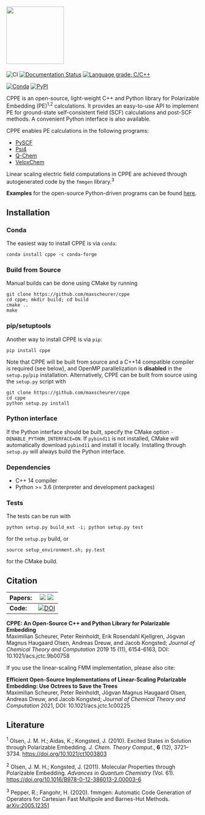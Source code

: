 <!-- # CPPE -->
# <img src="https://gist.githubusercontent.com/maxscheurer/43b3dd040ea09ab06546bc6c2c771f56/raw/ced0c420e4840faf203dbca4d719f90cd66ca3fb/cppe_logo.png" height=150>


![CI](https://github.com/maxscheurer/cppe/workflows/CI/badge.svg)
[![Documentation Status](https://readthedocs.org/projects/cppe/badge/?version=latest)](https://cppe.readthedocs.io/en/latest/?badge=latest)
[![Language grade: C/C++](https://img.shields.io/lgtm/grade/cpp/g/maxscheurer/cppe.svg?logo=lgtm&logoWidth=18)](https://lgtm.com/projects/g/maxscheurer/cppe/context:cpp)

[![Conda](https://img.shields.io/conda/v/conda-forge/cppe)](https://anaconda.org/conda-forge/cppe)
[![PyPI](https://img.shields.io/pypi/v/cppe)](https://pypi.org/project/cppe/)


CPPE is an open-source, light-weight C++ and Python library for Polarizable Embedding (PE)<sup>1,2</sup>
calculations.
It provides an easy-to-use API to implement PE for ground-state self-consistent field (SCF)
calculations and post-SCF methods. A convenient Python interface is also available.

CPPE enables PE calculations in the following programs:
- [PySCF](https://github.com/pyscf/pyscf)
- [Psi4](https://github.com/psi4/psi4)
- [Q-Chem](https://www.q-chem.com)
- [VeloxChem](https://veloxchem.org)

Linear scaling electric field computations in CPPE are achieved through autogenerated code
by the `fmmgen` library.<sup>3</sup>

__Examples__ for the open-source Python-driven programs can be found [here](https://github.com/maxscheurer/cppe_examples).

## Installation
### Conda
The easiest way to install CPPE is via `conda`:
```
conda install cppe -c conda-forge
```

### Build from Source
Manual builds can be done using CMake by running
```
git clone https://github.com/maxscheurer/cppe
cd cppe; mkdir build; cd build
cmake ..
make
```

### pip/setuptools
Another way to install CPPE is via `pip`:
```
pip install cppe
```
Note that CPPE will be built from source and a C++14 compatible compiler is required (see below), and OpenMP parallelization is **disabled** in the `setup.py`/`pip` installation.
Alternatively, CPPE can be built from source using the `setup.py` script with
```
git clone https://github.com/maxscheurer/cppe
cd cppe
python setup.py install
```

### Python interface
If the Python interface should be built, specify the CMake option
`-DENABLE_PYTHON_INTERFACE=ON`. If `pybind11` is not installed, CMake
will automatically download `pybind11` and install it locally.
Installing through `setup.py` will always build the Python interface.

### Dependencies
- C++ 14 compiler
- Python >= 3.6 (interpreter and development packages)

### Tests
The tests can be run with
```
python setup.py build_ext -i; python setup.py test
```
for the `setup.py` build, or
```
source setup_environment.sh; py.test
```
for the CMake build.


## Citation

**Papers:** | [![](https://img.shields.io/badge/DOI-10.1021/acs.jctc.9b00758-blue)](https://doi.org/10.1021/acs.jctc.9b00758) [![](https://img.shields.io/badge/DOI-10.1021/acs.jctc.1c00225-blue)](https://pubs.acs.org/doi/10.1021/acs.jctc.1c00225)
-----------| --------------------------------------------------------------------------------------------------------------------------------------
**Code:**  | [![DOI](https://zenodo.org/badge/DOI/10.5281/zenodo.3345696.svg)](https://doi.org/10.5281/zenodo.3345696)


**CPPE: An Open-Source C++ and Python Library for Polarizable Embedding**</br>
Maximilian Scheurer, Peter Reinholdt, Erik Rosendahl Kjellgren, Jógvan Magnus Haugaard Olsen, Andreas Dreuw, and Jacob Kongsted;
_Journal of Chemical Theory and Computation_ 2019 15 (11), 6154-6163,
DOI: 10.1021/acs.jctc.9b00758

If you use the linear-scaling FMM implementation, please also cite:

**Efficient Open-Source Implementations of Linear-Scaling Polarizable Embedding: Use Octrees to Save the Trees**</br>
Maximilian Scheurer, Peter Reinholdt, Jógvan Magnus Haugaard Olsen, Andreas Dreuw, and Jacob Kongsted;
_Journal of Chemical Theory and Computation_ 2021,
DOI: 10.1021/acs.jctc.1c00225


## Literature
<sup>1</sup> Olsen, J. M. H.; Aidas, K.; Kongsted, J. (2010). Excited States in Solution through Polarizable Embedding. _J. Chem. Theory Comput._, **6** (12), 3721–3734. https://doi.org/10.1021/ct1003803

<sup>2</sup> Olsen, J. M. H.; Kongsted, J. (2011). Molecular Properties through Polarizable Embedding. _Advances in Quantum Chemistry_ (Vol. 61). https://doi.org/10.1016/B978-0-12-386013-2.00003-6

<sup>3</sup> Pepper, R.; Fangohr, H. (2020). fmmgen: Automatic Code Generation of Operators for Cartesian Fast Multipole and Barnes-Hut Methods. [arXiv:2005.12351](https://arxiv.org/abs/2005.12351)
